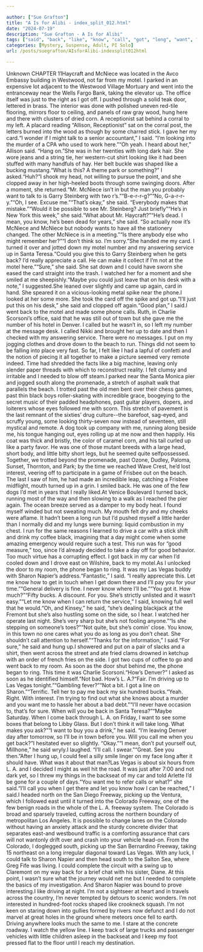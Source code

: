 ```yaml
---

author: ["Sue Grafton"]
title: "A Is for Alibi - index_split_012.html"
date: "2024-07-19"
description: "Sue Grafton - A Is for Alibi"
tags: ["said", "back", "like", "know", "call", "got", "long", "want", "could", "mcniece", "get", "motel", "went", "door", "might", "see", "make", "card", "turned", "sure", "put", "run", "past", "one", "much"]
categories: [Mystery, Suspense, Adult, PI Solo]
url: /posts/suegrafton/AIsforAlibi-indexsplit012html

---
```



Unknown
CHAPTER 11Haycraft and McNiece was located in the Avco Embassy building in Westwood, not far from my motel. I parked in an expensive lot adjacent to the Westwood Village Mortuary and went into the entranceway near the Wells Fargo Bank, taking the elevator up. The office itself was just to the right as I got off. I pushed through a solid teak door, lettered in brass. The interior was done with polished uneven red-tile flooring, mirrors floor to ceiling, and panels of raw gray wood, hung here and there with clusters of dried corn. A receptionist sat behind a corral to my left. A placard reading “Allison, Receptionist” sat on the corral post, the letters burned into the wood as though by some charred stick. I gave her my card.“I wonder if I might talk to a senior accountant,” I said. “I’m looking into the murder of a CPA who used to work here.”“Oh yeah. I heard about her,” Allison said. “Hang on.”She was in her twenties with long dark hair. She wore jeans and a string tie, her western-cut shirt looking like it had been stuffed with many handfuls of hay. Her belt buckle was shaped like a bucking mustang.“What is this? A theme park or something?” I asked.“Huh?”I shook my head, not willing to pursue the point, and she clopped away in her high-heeled boots through some swinging doors. After a moment, she returned.“Mr. McNiece isn’t in but the man you probably want to talk to is Garry Steinberg with two r’s.”“B-e-r-r-g?”“No, G-a-r-r-y.”“Oh, I see. Excuse me.”“That’s okay,” she said. “Everybody makes that mistake.”“Would it be possible to see Mr. Steinberg? Just briefly”“He’s in New York this week,” she said.“What about Mr. Haycraft?”“He’s dead. I mean, you know, he’s been dead for years,” she said. “So actually now it’s McNiece and McNiece but nobody wants to have all the stationery changed. The other McNiece is in a meeting.”“Is there anybody else who might remember her?”“I don’t think so. I’m sorry.”She handed me my card. I turned it over and jotted down my motel number and my answering service up in Santa Teresa.“Could you give this to Garry Steinberg when he gets back? I’d really appreciate a call. He can make it collect if I’m not at the motel here.”“Sure,” she said. She sat down and I could have sworn she eased the card straight into the trash. I watched her for a moment and she smiled at me sheepishly.“Maybe you could just leave that on his desk with a note,” I suggested.She leaned over slightly and came up again, card in hand. She speared it on a vicious-looking metal spike near the phone.I looked at her some more. She took the card off the spike and got up.“I’ll just put this on his desk,” she said and clopped off again.“Good plan,” I said.I went back to the motel and made some phone calls. Ruth, in Charlie Scorsoni’s office, said that he was still out of town but she gave me the number of his hotel in Denver. I called but he wasn’t in, so I left my number at the message desk. I called Nikki and brought her up to date and then I checked with my answering service. There were no messages. I put on my jogging clothes and drove down to the beach to run. Things did not seem to be falling into place very fast. So far, I felt like I had a lapful of confetti and the notion of piecing it all together to make a picture seemed very remote indeed. Time had shredded the facts like a big machine, leaving only slender paper threads with which to reconstruct reality. I felt clumsy and irritable and I needed to blow off steam.I parked near the Santa Monica pier and jogged south along the promenade, a stretch of asphalt walk that parallels the beach. I trotted past the old men bent over their chess games, past thin black boys roller-skating with incredible grace, boogeying to the secret music of their padded headphones, past guitar players, dopers, and loiterers whose eyes followed me with scorn. This stretch of pavement is the last remnant of the sixties’ drug culture--the barefoot, sag-eyed, and scruffy young, some looking thirty-seven now instead of seventeen, still mystical and remote. A dog took up company with me, running along beside me, his tongue hanging out, eyes rolling up at me now and then happily. His coat was thick and bristly, the color of caramel corn, and his tail curled up like a party favor. He was one of those mutant breeds with a large head, short body, and little bitty short legs, but he seemed quite selfpossessed. Together, we trotted beyond the promenade, past Ozone, Dudley, Paloma, Sunset, Thornton, and Park; by the time we reached Wave Crest, he’d lost interest, veering off to participate in a game of Frisbee out on the beach. The last I saw of him, he had made an incredible leap, catching a Frisbee midflight, mouth turned up in a grin. I smiled back. He was one of the few dogs I’d met in years that I really liked.At Venice Boulevard I turned back, running most of the way and then slowing to a walk as I reached the pier again. The ocean breeze served as a damper to my body heat. I found myself winded but not sweating much. My mouth felt dry and my cheeks were aflame. It hadn’t been a long run but I’d pushed myself a little harder than I normally did and my lungs were burning: liquid combustion in my chest. I run for the same reasons I learned to drive a car with a stick shift and drink my coffee black, imagining that a day might come when some amazing emergency would require such a test. This run was for “good measure,” too, since I’d already decided to take a day off for good behavior. Too much virtue has a corrupting effect. I got back in my car when I’d cooled down and I drove east on Wilshire, back to my motel.As I unlocked the door to my room, the phone began to ring. It was my Las Vegas buddy with Sharon Napier’s address.“Fantastic,” I said. “I really appreciate this. Let me know how to get in touch when I get down there and I’ll pay you for your time.”“General delivery is fine. I never know where I’ll be.”“You got it. How much?”“Fifty bucks. A discount. For you. She’s strictly unlisted and it wasn’t easy.”“Let me know when I can return the service,” I said, knowing full well that he would.“Oh, and Kinsey,” he said, “she’s dealing blackjack at the Fremont but she’s also hustling some on the side, so I hear. I watched her operate last night. She’s very sharp but she’s not fooling anyone.”“Is she stepping on someone’s toes?”“Not quite, but she’s comin’ close. You know, in this town no one cares what you do as long as you don’t cheat. She shouldn’t call attention to herself.”“Thanks for the information,” I said.“For sure,” he said and hung up.I showered and put on a pair of slacks and a shirt, then went across the street and ate fried clams drowned in ketchup with an order of french fries on the side. I got two cups of coffee to go and went back to my room. As soon as the door shut behind me, the phone began to ring. This time it was Charlie Scorsoni.“How’s Denver?” I asked as soon as he identified himself.“Not bad. How’s L. A.?“Fair. I’m driving up to Las Vegas tonight.”“Gambling fever?”“Not a bit. I got a line on Sharon.”“Terrific. Tell her to pay me back my six hundred bucks.“Yeah. Right. With interest. I’m trying to find out what she knows about a murder and you want me to hassle her about a bad debt.”“I’ll never have occasion to, that’s for sure. When will you be back in Santa Teresa?”“Maybe Saturday. When I come back through L. A. on Friday, I want to see some boxes that belong to Libby Glass. But I don’t think it will take long. What makes you ask?”“I want to buy you a drink,” he said. “I’m leaving Denver day after tomorrow, so I’ll be in town before you. Will you call me when you get back?”I hesitated ever so slightly. “Okay.”“I mean, don’t put yourself out, Millhone,” he said wryly.I laughed. “I’ll call. I swear.”“Great. See you then.”After I hung up, I could feel a silly smile linger on my face long after it should have. What was it about that man?Las Vegas is about six hours from L. A. and I decided I might as well hit the road. It was just after 7:00 and not dark yet, so I threw my things in the backseat of my car and told Arlette I’d be gone for a couple of days.“You want me to refer calls or what?” she said.“I’ll call you when I get there and let you know how I can be reached,” I said.I headed north on the San Diego Freeway, picking up the Ventura, which I followed east until it turned into the Colorado Freeway, one of the few benign roads in the whole of the L. A. freeway system. The Colorado is broad and sparsely traveled, cutting across the northern boundary of metropolitan Los Angeles. It is possible to change lanes on the Colorado without having an anxiety attack and the sturdy concrete divider that separates east-and westbound traffic is a comforting assurance that cars will not wantonly drift over and crash into your vehicle head-on. From the Colorado, I doglegged south, picking up the San Bernardino Freeway, taking 15 northeast on a long irregular diagonal toward Las Vegas. With any luck, I could talk to Sharon Napier and then head south to the Salton Sea, where Greg Fife was living. I could complete the circuit with a swing up to Claremont on my way back for a brief chat with his sister, Diane. At this point, I wasn’t sure what the journey would net me but I needed to complete the basics of my investigation. And Sharon Napier was bound to prove interesting.I like driving at night. I’m not a sightseer at heart and in travels across the country, I’m never tempted by detours to scenic wonders. I’m not interested in hundred-foot rocks shaped like crookneck squash. I’m not keen on staring down into gullies formed by rivers now defunct and I do not marvel at great holes in the ground where meteors once fell to earth. Driving anywhere looks much the same to me. I stare at the concrete roadway. I watch the yellow line. I keep track of large trucks and passenger vehicles with little children asleep in the backseat and I keep my foot pressed flat to the floor until I reach my destination.

